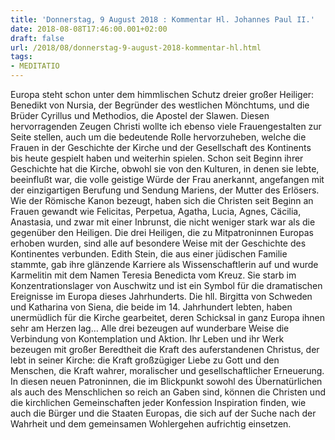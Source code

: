 ```yaml
---
title: 'Donnerstag, 9 August 2018 : Kommentar Hl. Johannes Paul II.'
date: 2018-08-08T17:46:00.001+02:00
draft: false
url: /2018/08/donnerstag-9-august-2018-kommentar-hl.html
tags: 
- MEDITATIO
---
```


Europa steht schon unter dem himmlischen Schutz dreier großer Heiliger: Benedikt von Nursia, der Begründer des westlichen Mönchtums, und die Brüder Cyrillus und Methodios, die Apostel der Slawen. Diesen hervorragenden Zeugen Christi wollte ich ebenso viele Frauengestalten zur Seite stellen, auch um die bedeutende Rolle hervorzuheben, welche die Frauen in der Geschichte der Kirche und der Gesellschaft des Kontinents bis heute gespielt haben und weiterhin spielen. Schon seit Beginn ihrer Geschichte hat die Kirche, obwohl sie von den Kulturen, in denen sie lebte, beeinflußt war, die volle geistige Würde der Frau anerkannt, angefangen mit der einzigartigen Berufung und Sendung Mariens, der Mutter des Erlösers. Wie der Römische Kanon bezeugt, haben sich die Christen seit Beginn an Frauen gewandt wie Felicitas, Perpetua, Agatha, Lucia, Agnes, Cäcilia, Anastasia, und zwar mit einer Inbrunst, die nicht weniger stark war als die gegenüber den Heiligen. Die drei Heiligen, die zu Mitpatroninnen Europas erhoben wurden, sind alle auf besondere Weise mit der Geschichte des Kontinentes verbunden. Edith Stein, die aus einer jüdischen Familie stammte, gab ihre glänzende Karriere als Wissenschaftlerin auf und wurde Karmelitin mit dem Namen Teresia Benedicta vom Kreuz. Sie starb im Konzentrationslager von Auschwitz und ist ein Symbol für die dramatischen Ereignisse im Europa dieses Jahrhunderts. Die hll. Birgitta von Schweden und Katharina von Siena, die beide im 14. Jahrhundert lebten, haben unermüdlich für die Kirche gearbeitet, deren Schicksal in ganz Europa ihnen sehr am Herzen lag… Alle drei bezeugen auf wunderbare Weise die Verbindung von Kontemplation und Aktion. Ihr Leben und ihr Werk bezeugen mit großer Beredtheit die Kraft des auferstandenen Christus, der lebt in seiner Kirche: die Kraft großzügiger Liebe zu Gott und den Menschen, die Kraft wahrer, moralischer und gesellschaftlicher Erneuerung. In diesen neuen Patroninnen, die im Blickpunkt sowohl des Übernatürlichen als auch des Menschlichen so reich an Gaben sind, können die Christen und die kirchlichen Gemeinschaften jeder Konfession Inspiration finden, wie auch die Bürger und die Staaten Europas, die sich auf der Suche nach der Wahrheit und dem gemeinsamen Wohlergehen aufrichtig einsetzen.